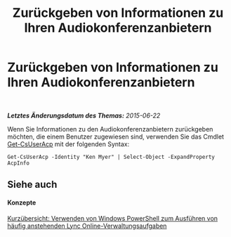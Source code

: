 ﻿---
title: Zurückgeben von Informationen zu Ihren Audiokonferenzanbietern
TOCTitle: Zurückgeben von Informationen zu Ihren Audiokonferenzanbietern
ms:assetid: df9c8fc0-8bb6-4416-a5cc-aa9b1601a688
ms:mtpsurl: https://technet.microsoft.com/de-de/library/Dn362848(v=OCS.15)
ms:contentKeyID: 56269351
ms.date: 06/01/2017
mtps_version: v=OCS.15
ms.translationtype: HT
---

# Zurückgeben von Informationen zu Ihren Audiokonferenzanbietern

 

_**Letztes Änderungsdatum des Themas:** 2015-06-22_

Wenn Sie Informationen zu den Audiokonferenzanbietern zurückgeben möchten, die einem Benutzer zugewiesen sind, verwenden Sie das Cmdlet [Get-CsUserAcp](get-csuseracp.md) mit der folgenden Syntax:

    Get-CsUserAcp -Identity "Ken Myer" | Select-Object -ExpandProperty AcpInfo

## Siehe auch

#### Konzepte

[Kurzübersicht: Verwenden von Windows PowerShell zum Ausführen von häufig anstehenden Lync Online-Verwaltungsaufgaben](quick-reference-using-windows-powershell-to-do-common-skype-for-business-online-management-tasks.md)

